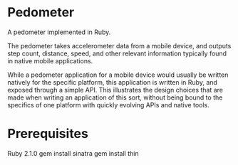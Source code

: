 Pedometer
=========

A pedometer implemented in Ruby. 

The pedometer takes accelerometer data from a mobile device, and outputs step count, distance, speed, and other relevant information typically found in native mobile applications. 

While a pedometer application for a mobile device would usually be written natively for the specific platform, this application is written in Ruby, and exposed through a simple API. This illustrates the design choices that are made when writing an application of this sort, without being bound to the specifics of one platform with quickly evolving APIs and native tools. 

Prerequisites
=============

Ruby 2.1.0
gem install sinatra
gem install thin